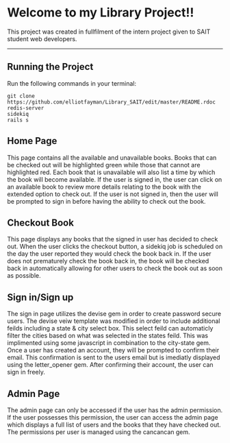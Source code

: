# Welcome to my Library Project!! 

This project was created in fullfilment of the intern project given to SAIT student web developers. 

---

## Running the Project

Run the following commands in your terminal:

```
git clone https://github.com/elliotfayman/Library_SAIT/edit/master/README.rdoc
redis-server
sidekiq
rails s
```

## Home Page
This page contains all the available and unavailable books. Books that can be checked out will be highlighted green while those that cannot are highlighted red. Each book that is unavailable will also list a time by which the book will become available. If the user is signed in, the user can click on an available book to review more details relating to the book with the extended option to check out. If the user is not signed in, then the user will be prompted to sign in before having the ability to check out the book.

## Checkout Book
This page displays any books that the signed in user has decided to check out. When the user clicks the checkout button, a sidekiq job is scheduled on the day the user reported they would check the book back in. If the user does not prematurely check the book back in, the book will be checked back in automatically allowing for other users to check the book out as soon as possible. 

## Sign in/Sign up
The sign in page utilizes the devise gem in order to create password secure users. The devise veiw template was modified in order to include additional feilds including a state & city select box. This select feild can automaticly filter the cities based on what was selected in the states feild. This was implimented using some javascript in combination to the city-state gem. Once a user has created an account, they will be prompted to confirm their email. This confirmation is sent to the users email but is imediatly displayed using the letter_opener gem. After confirming their account, the user can sign in freely. 

## Admin Page
The admin page can only be accessed if the user has the admin permission. If the user possesses this permission, the user can access the admin page which displays a full list of users and the books that they have checked out. The permissions per user is managed using the cancancan gem. 
